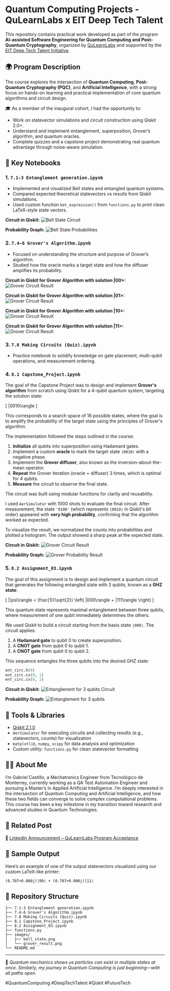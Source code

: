 
# Quantum Computing Projects - QuLearnLabs x EIT Deep Tech Talent

This repository contains practical work developed as part of the program **AI-assisted Software Engineering for Quantum Computing and Post-Quantum Cryptography**, organized by [QuLearnLabs](https://www.qulearnlabs.com/) and supported by the [EIT Deep Tech Talent Initiative](https://eit.europa.eu/our-activities/eit-deep-tech-talent-initiative).

## 🌍 Program Description

The course explores the intersection of **Quantum Computing**, **Post-Quantum Cryptography (PQC)**, and **Artificial Intelligence**, with a strong focus on hands-on learning and practical implementation of core quantum algorithms and circuit design.

🎓 As a member of the inaugural cohort, I had the opportunity to:
- Work on statevector simulations and circuit construction using Qiskit 2.0+.
- Understand and implement entanglement, superposition, Grover’s algorithm, and quantum oracles.
- Complete quizzes and a capstone project demonstrating real quantum advantage through noise-aware simulation.

## 🧠 Key Notebooks

### 1. `7.1-3 Entanglement generation.ipynb`
- Implemented and visualized Bell states and entangled quantum systems.
- Compared expected theoretical statevectors vs results from Qiskit simulations.
- Used custom function `ket_expression()` from `functions.py` to print clean LaTeX-style state vectors.

**Circuit in Qiskit:**
![Bell State Circuit](images/bell_state_entanglement_2_qubits_circuit.png)

**Probability Graph:**
![Bell State Probabilities](images/bell_state_entanglement_2_qubits_probabilities.png)

### 2. `7.4-6 Grover's Algorithm.ipynb`
- Focused on understanding the structure and purpose of Grover’s algorithm.
- Studied how the oracle marks a target state and how the diffuser amplifies its probability.

**Circuit in Qiskit for Grover Algorithm with solution |00>:**
![Grover Circuit Result](images/grover_algorithm_for_2_qubits_result_00.png)

**Circuit in Qiskit for Grover Algorithm with solution |01>:**
![Grover Circuit Result](images/grover_algorithm_for_2_qubits_result_01.png)

**Circuit in Qiskit for Grover Algorithm with solution |10>:**
![Grover Circuit Result](images/grover_algorithm_for_2_qubits_result_10.png)

**Circuit in Qiskit for Grover Algorithm with solution |11>:**
![Grover Circuit Result](images/grover_algorithm_for_2_qubits_result_11.png)

### 3. `7.8 Making Circuits (Quiz).ipynb`
- Practice notebook to solidify knowledge on gate placement, multi-qubit operations, and measurement ordering.

### 4. `8.1 Capstone_Project.ipynb`
The goal of the Capstone Project was to design and implement **Grover's algorithm** from scratch using Qiskit for a 4-qubit quantum system, targeting the solution state:

\[
|0010\rangle
\]

This corresponds to a search space of 16 possible states, where the goal is to amplify the probability of the target state using the principles of Grover's algorithm.

The implementation followed the steps outlined in the course:

1. **Initialize** all qubits into superposition using Hadamard gates.
2. Implement a custom **oracle** to mark the target state `|0010⟩` with a negative phase.
3. Implement the **Grover diffuser**, also known as the inversion-about-the-mean operator.
4. **Repeat** the Grover iteration (oracle + diffuser) 3 times, which is optimal for 4 qubits.
5. **Measure** the circuit to observe the final state.

The circuit was built using modular functions for clarity and reusability.

I used `AerSimulator` with 1000 shots to evaluate the final circuit. After measurement, the state `'0100'` (which represents `|0010⟩` in Qiskit's bit order) appeared with **very high probability**, confirming that the algorithm worked as expected.

To visualize the result, we normalized the counts into probabilities and plotted a histogram. The output showed a sharp peak at the expected state.


**Circuit in Qiskit:**
![Grover Circuit Result](images/grover_algorithm_for_4_qubits.png)

**Probability Graph:**
![Grover Probability Result](images/grover_algorithm_for_4_qubits_probability_result.png)

### 5. `8.2 Assignment_03.ipynb`
The goal of this assignment is to design and implement a quantum circuit that generates the following entangled state with 3 qubits, known as a **GHZ state**:

\[
|\psi\rangle = \frac{1}{\sqrt{2}} \left( |000\rangle + |111\rangle \right)
\]

This quantum state represents maximal entanglement between three qubits, where measurement of one qubit immediately determines the others.

We used Qiskit to build a circuit starting from the basis state `|000⟩`. The circuit applies:

1. A **Hadamard gate** to qubit 0 to create superposition.
2. A **CNOT gate** from qubit 0 to qubit 1.
3. A **CNOT gate** from qubit 0 to qubit 2.

This sequence entangles the three qubits into the desired GHZ state:

```python
ent_circ.h(0)
ent_circ.cx(0, 1)
ent_circ.cx(0, 2)
```
**Circuit in Qiskit:**
![Entanglement for 3 qubits Circuit](images/entanglement_3_qubits_circuit.png)

**Probability Graph:**
![Entanglement for 3 qubits](images/entanglement_3_qubits_probabilities.png)


## 🧮 Tools & Libraries
- [Qiskit 2.1.0](https://qiskit.org/)
- `AerSimulator` for executing circuits and collecting results (e.g., statevectors, counts) for visualization
- `matplotlib`, `numpy`, `scipy` for data analysis and optimization
- Custom utility: `functions.py` for clean statevector formatting

## 👨‍🔬 About Me

I’m Gabriel Castillo, a Mechatronics Engineer from Tecnológico de Monterrey, currently working as a QA Test Automation Engineer and pursuing a Master’s in Applied Artificial Intelligence. I’m deeply interested in the intersection of Quantum Computing and Artificial Intelligence, and how these two fields can converge to solve complex computational problems. This course has been a key milestone in my transition toward research and advanced studies in Quantum Technologies.

## 🔗 Related Post

🧵 [LinkedIn Announcement – QuLearnLabs Program Acceptance](https://www.linkedin.com/in/jgabriel-castillog/recent-activity/all/)

## 🧠 Sample Output

Here’s an example of one of the output statevectors visualized using our custom LaTeX-like printer:

```
(0.707+0.000j)|00⟩ + (0.707+0.000j)|11⟩
```

## 📁 Repository Structure

```
├── 7.1-3 Entanglement generation.ipynb
├── 7.4-6 Grover's Algorithm.ipynb
├── 7.8 Making Circuits (Quiz).ipynb
├── 8.1 Capstone_Project.ipynb
├── 8.2 Assignment_03.ipynb
├── functions.py
├── images/
│   ├── bell_state.png
│   └── grover_result.png
└── README.md
```

---

🧪 *Quantum mechanics shows us particles can exist in multiple states at once. Similarly, my journey in Quantum Computing is just beginning—with all paths open.*

#QuantumComputing #DeepTechTalent #Qiskit #FutureTech
